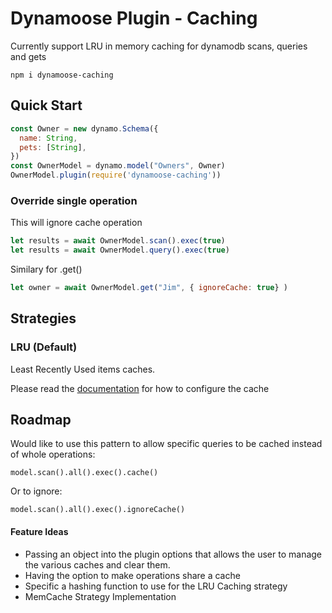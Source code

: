 # Dynamoose Plugin - Caching

Currently support LRU in memory caching for dynamodb scans, queries and gets

`npm i dynamoose-caching`

## Quick Start

```js
const Owner = new dynamo.Schema({
  name: String,
  pets: [String],
})
const OwnerModel = dynamo.model("Owners", Owner)
OwnerModel.plugin(require('dynamoose-caching'))
```

### Override single operation

This will ignore cache operation

```js
let results = await OwnerModel.scan().exec(true)
let results = await OwnerModel.query().exec(true)
```

Similary for .get()

```js
let owner = await OwnerModel.get("Jim", { ignoreCache: true} )
```


## Strategies

### LRU (Default)

Least Recently Used items caches. 

Please read the [documentation](https://github.com/isaacs/node-lru-cache#options) for how to configure the cache 


## Roadmap

Would like to use this pattern to allow specific queries to be cached instead of whole operations: 

`model.scan().all().exec().cache()`

Or to ignore:

`model.scan().all().exec().ignoreCache()`

#### Feature Ideas

- Passing an object into the plugin options that allows the user to manage the various caches and clear them.
- Having the option to make operations share a cache
- Specific a hashing function to use for the LRU Caching strategy
- MemCache Strategy Implementation

